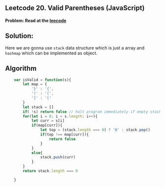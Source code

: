 ## Leetcode 20. Valid Parentheses (JavaScript)
#### Problem: Read at the [leecode](https://leetcode.com/problems/valid-parentheses/)

## Solution:

Here we are gonna use `stack` data structure which is just a array and `hashmap` which can be implemented as object. 

<!-- ### Pseudocode:
1. Initialize a hashmap with key as opening of bracket and value as closing of brackets

2. Initialize an empty stack
3. Start for loop for every element of given array of backets
4. Now check if the current element is already in hashmap (opening of brackets)
5. If  -->

## Algorithm
```js
    var isValid = function(s){
        let map = {
            '}' : '{',
            ')' : '(',
            ']' : '['
        }
        let stack = []
        if( !s) return false // halt program immediately if empty stack
        for(let i = 0; i < s.length; i++){
            let curr = s[i]
            if(map[curr]){
                let top = (stack.length === 0) ? '0' : stack.pop()
                if(top !== map[curr]){
                    return false
                }
            }
            else{
                stack.push(curr)
            }
        }
        return stack.length === 0

    }
```

